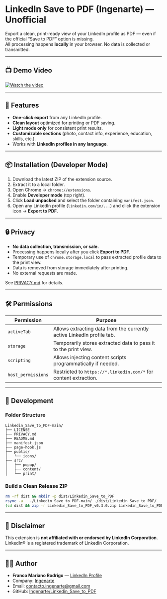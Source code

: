 # LinkedIn Save to PDF (Ingenarte) — Unofficial

Export a clean, print-ready view of your LinkedIn profile as PDF — even if the official “Save to PDF” option is missing.  
All processing happens **locally** in your browser. No data is collected or transmitted.

---

## 📺 Demo Video

[![Watch the video](https://img.youtube.com/vi/qaF22afbCzw/0.jpg)](https://www.youtube.com/watch?v=qaF22afbCzw)

---

## 🚀 Features

- **One-click export** from any LinkedIn profile.
- **Clean layout** optimized for printing or PDF saving.
- **Light mode only** for consistent print results.
- **Customizable sections** (photo, contact info, experience, education, skills, etc.).
- Works with **LinkedIn profiles in any language**.

---

## 📦 Installation (Developer Mode)

1. Download the latest ZIP of the extension source.
2. Extract it to a local folder.
3. Open Chrome → `chrome://extensions`.
4. Enable **Developer mode** (top right).
5. Click **Load unpacked** and select the folder containing `manifest.json`.
6. Open any LinkedIn profile (`linkedin.com/in/...`) and click the extension icon → **Export to PDF**.

---

## 🔒 Privacy

- **No data collection, transmission, or sale.**
- Processing happens locally after you click **Export to PDF**.
- Temporary use of `chrome.storage.local` to pass extracted profile data to the print view.
- Data is removed from storage immediately after printing.
- No external requests are made.

See [PRIVACY.md](./PRIVACY.md) for details.

---

## 🛠 Permissions

| Permission         | Purpose                                                                |
| ------------------ | ---------------------------------------------------------------------- |
| `activeTab`        | Allows extracting data from the currently active LinkedIn profile tab. |
| `storage`          | Temporarily stores extracted data to pass it to the print view.        |
| `scripting`        | Allows injecting content scripts programmatically if needed.           |
| `host_permissions` | Restricted to `https://*.linkedin.com/*` for content extraction.       |

---

## 🧪 Development

### Folder Structure

```
Linkedin_Save_to_PDF-main/
├── LICENSE
├── PRIVACY.md
├── README.md
├── manifest.json
├── page-hook.js
├── public/
│   └── icons/
├── src/
│   ├── popup/
│   ├── content/
│   └── print/
```

### Build a Clean Release ZIP

```bash
rm -rf dist && mkdir -p dist/Linkedin_Save_to_PDF
rsync -a   ./Linkedin_Save_to_PDF-main/ ./dist/Linkedin_Save_to_PDF/
(cd dist && zip -r Linkedin_Save_to_PDF_v0.3.0.zip Linkedin_Save_to_PDF)
```

---

## 📌 Disclaimer

This extension is **not affiliated with or endorsed by LinkedIn Corporation**.  
LinkedIn® is a registered trademark of LinkedIn Corporation.

---

## 👨‍💻 Author

- **Franco Mariano Rodrigo** — [LinkedIn Profile](https://www.linkedin.com/in/fmrodrigo/)
- Company: [Ingenarte](https://www.ingenarte.com)
- Email: contacto.ingenarte@gmail.com
- GitHub: [Ingenarte/Linkedin_Save_to_PDF](https://github.com/Ingenarte/Linkedin_Save_to_PDF)

